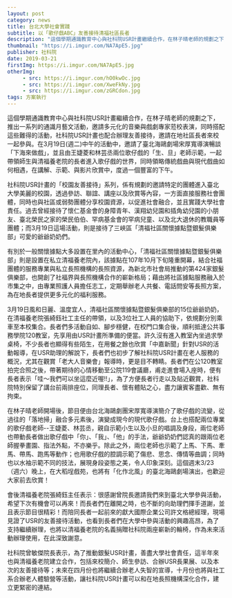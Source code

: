 ```yaml
---
layout: post
category: news
title: 台北大學社會實踐
subtitle: 以「歌仔戲ABC」友善接待清福社區長者
description: "這個學期通識教育中心與社科院USR計畫繼續合作，在林子晴老師的規劃之下，推出一系列的通識月藝文活動，邀請多元化的音樂與戲劇專家蒞校表演，同時搭配這些難得的活動，社科院USR計畫也配合辦理友善接待，邀請在地社區長者來校一起參與。在3月19日(週二)中午的活動中，邀請了臺北海鷗劇場宋厚寬導演暢談「下海來做戲」，並且由王婕菱和林芸丞兩位歌仔戲的「生、旦」老師示範，一起帶領師生與清福養老院的長者進入歌仔戲的世界，同時領略傳統戲曲與現代戲曲如何相遇，在講解、示範、與影片欣賞中，度過一個豐富的下午。..."
thumbnail: "https://i.imgur.com/NA7ApE5.jpg"
publisher: 社科院
date: 2019-03-21
firstImg: https://i.imgur.com/NA7ApE5.jpg
otherImg:
     - src: https://i.imgur.com/hO0kwOc.jpg
     - src: https://i.imgur.com/XweFkNy.jpg
     - src: https://i.imgur.com/zGRCdon.jpg
tags: 方案執行
---
```


這個學期通識教育中心與社科院USR計畫繼續合作，在林子晴老師的規劃之下，推出一系列的通識月藝文活動，邀請多元化的音樂與戲劇專家蒞校表演，同時搭配這些難得的活動，社科院USR計畫也配合辦理友善接待，邀請在地社區長者來校一起參與。在3月19日(週二)中午的活動中，邀請了臺北海鷗劇場宋厚寬導演暢談「下海來做戲」，並且由王婕菱和林芸丞兩位歌仔戲的「生、旦」老師示範，一起帶領師生與清福養老院的長者進入歌仔戲的世界，同時領略傳統戲曲與現代戲曲如何相遇，在講解、示範、與影片欣賞中，度過一個豐富的下午。

社科院USR計畫的「校園友善接待」系列，係有規劃的邀請特定的團體進入臺北大學美麗的校園，透過參訪、聯誼、講座以及欣賞等內容，一方面直接服務社會團體，同時也與社區或弱勢團體分享校園資源，以促進社會融合，並且實踐大學社會責任。過去曾經接待了懷仁基金會的身障青年、漢翔幼兒園和插角幼兒園的小朋友、臺北榮民之家的榮民伯伯、罕病基金會的罕病兒童、以及北大退休的教職員等團體；而3月19日這場活動，則是接待了三峽區「清福社區關懷據點暨銀髮俱樂部」可愛的爺爺奶奶們。

有別於一般關懷據點大多設置在里內的活動中心，「清福社區關懷據點暨銀髮俱樂部」則是設置在私立清福養老院內，該據點在107年10月下旬隆重開幕，結合社福團體的服務專業與私立長照機構的長照資源，為新北市社會局推動的第424家銀髮俱樂部，也開創了社福界與長照機構合作的嶄新格局；藉由將社區據點服務融入於市集之中，由專業照護人員擔任志工，定期舉辦老人共餐、電話問安等長照方案，為在地長者提供更多元化的福利服務。

3月19日風和日麗、溫度宜人，清福社區關懷據點暨銀髮俱樂部的15位爺爺奶奶，在清福養老院張綺鈺社工主任的帶領，以及3位社工人員的協助下，依規劃分別乘車至本校集合。長者們多活動自如、腳步穩健，在校門口集合後，順利抵達公共事務學院120教室，先享用由USR計畫所準備的便當。許久沒有進入教室內坐過求學桌椅，不少長者也顯得有些陌生，在用餐之餘也欣賞「中嘉新聞」針對USR的活動報導，在USR助理的解說下，長者們也初步了解社科院USR計畫在老人服務的概況，尤其在觀賞「老大人音樂會」報導時，更是目不轉睛。長者們在公120教室拍完合照之後，帶著期待的心情移動至公院119會議廳，甫走進會場入座時，便有長者表示「哇～我們可以坐這麼近喔!!」，為了方便長者行走以及貼近觀賞，社科院特別保留了講台前兩排座位，同理長者、懷有體貼之心，盡力讓賓客盡歡、無有拘束。

在林子晴老師開場後，節目便由台北海鷗劇團宋厚寬導演簡介了歌仔戲的流變，從過往的「落地掃」融合多元素後，演變成現今的現代歌仔戲。台上也搭配兩位專業的歌仔戲老師--王婕菱、林芸丞，親自示範小生以及小旦的唱調及身段，兩位老師也帶動長者做出歌仔戲中「你」、「我」、「他」的手法，爺爺奶奶們認真的跟兩位老師握拳畫園、指法外點，不亦樂乎。除此之外，兩位老師也示範了上馬、下馬、牽馬、帶馬、跑馬等動作；也用歌仔戲的腔調示範了傷悲、思念、傳情等曲調；同時也以水袖示範不同的技法，展現身段姿態之美，令人印象深刻。這個週末3/23（週六）晚上，在大稻埕戲苑，也將有「化作北風」的臺北海鷗劇場演出，也歡迎大家前去欣賞！

會後清福養老院張綺鈺主任表示：很感謝曾院長邀請我們來到臺北大學參與活動，希望下次有機會可以再來！而長者們在離開之時，也不斷的向助理們揮手道謝，並且表示節目很精彩！而陪同長者一起前來的獻大國際企業公司許文格總經理，現場見證了USR的友善接待活動，也看到長者們在大學中參與活動的興趣高昂，為了支持繼續辦理，也將以清福養老院的名義捐贈社科院兩座嶄新的輪椅，作為未來活動辦理使用，在此深致謝意。

社科院曾敏傑院長表示，為了推動銀髮USR計畫，善盡大學社會責任，這半年來也與清福養老院建立合作，包括來校簡介、師生參訪、合辦USR長果展、以及本次的友善接待等；未來在四月份也將繼續合辦老人失智的宣導，十月份也將與社工系合辦老人體驗營等活動，讓社科院USR計畫可以和在地長照機構深化合作，建立更緊密的連結。
